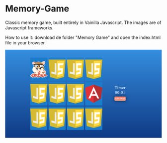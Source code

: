# Memory-Game

Classic memory game, built entirely in Vainilla Javascript. The images are of Javascript frameworks.

How to use it: download de folder "Memory Game" and open the index.html file in your browser.


![interfaz](/memoryGameImg.png)



